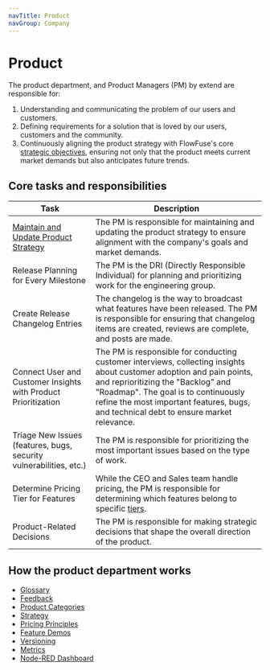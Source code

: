 ```yaml
---
navTitle: Product
navGroup: Company
---
```

# Product

The product department, and Product Managers (PM) by extend are responsible for:

1. Understanding and communicating the problem of our users and customers.
2. Defining requirements for a solution that is loved by our users, customers and the community.
3. Continuously aligning the product strategy with FlowFuse's core [strategic objectives](../company/strategy.md), ensuring not only that the product meets current market demands but also anticipates future trends.

## Core tasks and responsibilities

| Task                                                           | Description                                                                                                                                                                                                                                                                                                     |
| -------------------------------------------------------------- | --------------------------------------------------------------------------------------------------------------------------------------------------------------------------------------------------------------------------------------------------------------------------------------------------------------- |
| [Maintain and Update Product Strategy](./strategy.md)          | The PM is responsible for maintaining and updating the product strategy to ensure alignment with the company's goals and market demands.                                                                                                                                                                       |
| Release Planning for Every Milestone                           | The PM is the DRI (Directly Responsible Individual) for planning and prioritizing work for the engineering group.                                                                                                                                                                                               |
| Create Release Changelog Entries                               | The changelog is the way to broadcast what features have been released. The PM is responsible for ensuring that changelog items are created, reviews are complete, and posts are made.                                                                                                                         |
| Connect User and Customer Insights with Product Prioritization | The PM is responsible for conducting customer interviews, collecting insights about customer adoption and pain points, and reprioritizing the "Backlog" and "Roadmap". The goal is to continuously refine the most important features, bugs, and technical debt to ensure market relevance. |
| Triage New Issues (features, bugs, security vulnerabilities, etc.) | The PM is responsible for prioritizing the most important issues based on the type of work.                                                                                                                                                                                                                   |
| Determine Pricing Tier for Features                            | While the CEO and Sales team handle pricing, the PM is responsible for determining which features belong to specific [tiers](./pricing.md).                                                                                                                       |
| Product-Related Decisions                                      | The PM is responsible for making strategic decisions that shape the overall direction of the product.                                                                                                                                                                                                         |

## How the product department works

- [Glossary](./glossary.md)
- [Feedback](./feedback.md)
- [Product Categories](./verticals.md)
- [Strategy](./strategy.md)
- [Pricing Principles](./pricing.md)
- [Feature Demos](/handbook/development/project-management#feature-demos)
- [Versioning](./versioning.md)
- [Metrics](./metrics.md)
- [Node-RED Dashboard](./dashboard.md)
